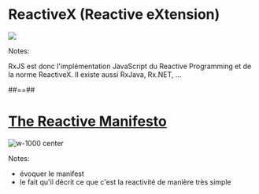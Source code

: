 # ReactiveX (Reactive eXtension)

<div class="full-center">
 <img src="./assets/images/Rx_Logo-512-512.png">
</div>

Notes:

RxJS est donc l'implémentation JavaScript du Reactive Programming et de la norme ReactiveX. Il existe aussi RxJava, Rx.NET, ...

##==##

# [The Reactive Manifesto](https://www.reactivemanifesto.org/fr)

![w-1000 center](./assets/images/reactive-traits-fr.svg)

Notes:
- évoquer le manifest
- le fait qu'il décrit ce que c'est la reactivité de manière très simple